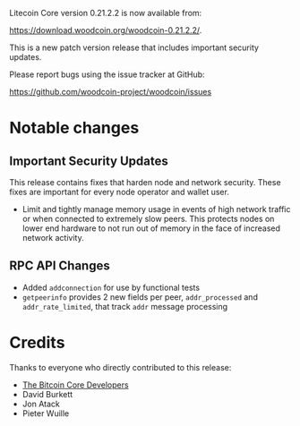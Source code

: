 Litecoin Core version 0.21.2.2 is now available from:

 <https://download.woodcoin.org/woodcoin-0.21.2.2/>.

This is a new patch version release that includes important security updates.

Please report bugs using the issue tracker at GitHub:

  <https://github.com/woodcoin-project/woodcoin/issues>

Notable changes
===============

Important Security Updates
--------------------------

This release contains fixes that harden node and network security. These fixes are important for every node operator and wallet user.

- Limit and tightly manage memory usage in events of high network traffic or when connected to extremely slow peers.
This protects nodes on lower end hardware to not run out of memory in the face of increased network activity.

RPC API Changes
---------------

* Added `addconnection` for use by functional tests
* `getpeerinfo` provides 2 new fields per peer, `addr_processed` and `addr_rate_limited`, that track `addr` message processing


Credits
=======

Thanks to everyone who directly contributed to this release:

- [The Bitcoin Core Developers](https://github.com/bitcoin/bitcoin/tree/master/doc/release-notes)
- David Burkett
- Jon Atack
- Pieter Wuille